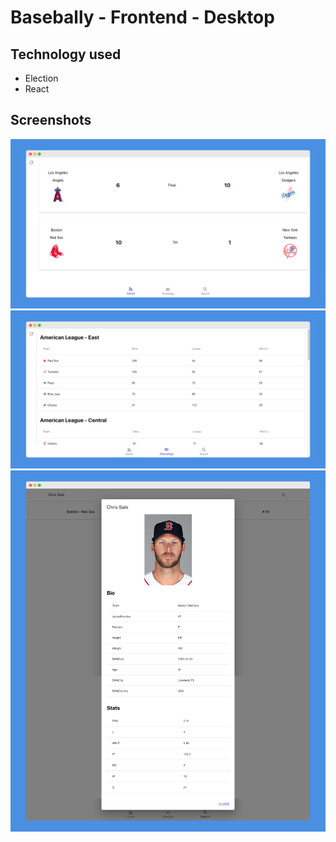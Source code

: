 # Basebally - Frontend - Desktop

## Technology used
- Election
- React

## Screenshots
![Games](./images/games.png)
![Standings](./images/standings.png)
![Player Search](./images/playersearch.png)
